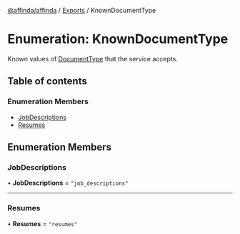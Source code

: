 [@affinda/affinda](../README.md) / [Exports](../modules.md) / KnownDocumentType

# Enumeration: KnownDocumentType

Known values of [DocumentType](../modules.md#documenttype) that the service accepts.

## Table of contents

### Enumeration Members

- [JobDescriptions](KnownDocumentType.md#jobdescriptions)
- [Resumes](KnownDocumentType.md#resumes)

## Enumeration Members

### JobDescriptions

• **JobDescriptions** = ``"job_descriptions"``

___

### Resumes

• **Resumes** = ``"resumes"``
